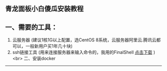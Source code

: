 青龙面板小白傻瓜安装教程
-------
一、需要的工具：
-------
1. 云服务器 (建议1核1G以上配置，选CentOS 8系统，云服务器阿里云.腾讯云都可以，一般新用户买1年几十块)<br>
2. ssh链接工具 (用来连接服务器来输入命令的，我用的FinalShell  [点击下载](http://www.hostbuf.com/downloads/finalshell_install.exe) )\<br>
二、安装docker
-------
